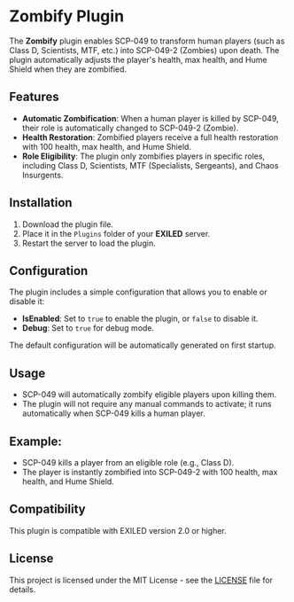 # Zombify Plugin

The **Zombify** plugin enables SCP-049 to transform human players (such as Class D, Scientists, MTF, etc.) into SCP-049-2 (Zombies) upon death. The plugin automatically adjusts the player's health, max health, and Hume Shield when they are zombified.

## Features

- **Automatic Zombification**: When a human player is killed by SCP-049, their role is automatically changed to SCP-049-2 (Zombie).
- **Health Restoration**: Zombified players receive a full health restoration with 100 health, max health, and Hume Shield.
- **Role Eligibility**: The plugin only zombifies players in specific roles, including Class D, Scientists, MTF (Specialists, Sergeants), and Chaos Insurgents.

## Installation

1. Download the plugin file.
2. Place it in the `Plugins` folder of your **EXILED** server.
3. Restart the server to load the plugin.

## Configuration

The plugin includes a simple configuration that allows you to enable or disable it:

- **IsEnabled**: Set to `true` to enable the plugin, or `false` to disable it.
- **Debug**: Set to `true` for debug mode.

The default configuration will be automatically generated on first startup.

## Usage

- SCP-049 will automatically zombify eligible players upon killing them.
- The plugin will not require any manual commands to activate; it runs automatically when SCP-049 kills a human player.

## Example:

- SCP-049 kills a player from an eligible role (e.g., Class D).
- The player is instantly zombified into SCP-049-2 with 100 health, max health, and Hume Shield.

## Compatibility

This plugin is compatible with EXILED version 2.0 or higher.

## License

This project is licensed under the MIT License - see the [LICENSE](LICENSE) file for details.

